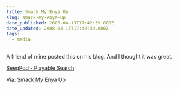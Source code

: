 ```yaml
---
title: Smack My Enya Up
slug: smack-my-enya-up
date_published: 2008-04-13T17:42:39.000Z
date_updated: 2008-04-13T17:42:39.000Z
tags:
  - media
---
```


A friend of mine posted this on his blog. And I thought it was great.

[SeeqPod - Playable Search](http://www.seeqpod.net/search)

Via:
[Smack My Enya Up](http://jasonrasmussen.blogspot.com/2008/03/smack-my-enya-up_20.html)
